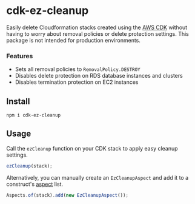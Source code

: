 # cdk-ez-cleanup

Easily delete Cloudformation stacks created using the [AWS CDK](https://aws.amazon.com/cdk/) without having to worry about removal policies or delete protection settings. This package is not intended for production environments.

### Features

- Sets all removal policies to `RemovalPolicy.DESTROY`
- Disables delete protection on RDS database instances and clusters
- Disables termination protection on EC2 instances

## Install

```
npm i cdk-ez-cleanup
```

## Usage

Call the `ezCleanup` function on your CDK stack to apply easy cleanup settings.

```ts
ezCleanup(stack);
```

Alternatively, you can manually create an `EzCleanupAspect` and add it to a construct's [aspect](https://docs.aws.amazon.com/cdk/v2/guide/aspects.html) list.

```ts
Aspects.of(stack).add(new EzCleanupAspect());
```
